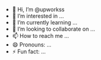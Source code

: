 - 👋 Hi, I’m @upworkss
- 👀 I’m interested in ...
- 🌱 I’m currently learning ...
- 💞️ I’m looking to collaborate on ...
- 📫 How to reach me ...
- 😄 Pronouns: ...
- ⚡ Fun fact: ...

<!---
upworkss/upworkss is a ✨ special ✨ repository because its `README.md` (this file) appears on your GitHub profile.
You can click the Preview link to take a look at your changes.
--->
